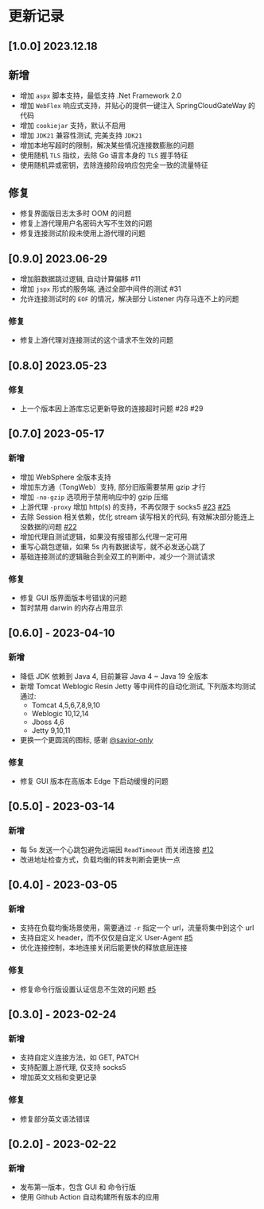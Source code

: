 # 更新记录

## [1.0.0] 2023.12.18

## 新增

- 增加 `aspx` 脚本支持，最低支持 .Net Framework 2.0
- 增加 `WebFlex` 响应式支持，并贴心的提供一键注入 SpringCloudGateWay 的代码
- 增加 `cookiejar` 支持，默认不启用
- 增加 `JDK21` 兼容性测试, 完美支持 `JDK21`
- 增加本地写超时的限制，解决某些情况连接数膨胀的问题
- 使用随机 `TLS` 指纹，去除 Go 语言本身的 `TLS` 握手特征
- 使用随机异或密钥，去除连接阶段响应包完全一致的流量特征

## 修复

- 修复界面版日志太多时 OOM 的问题
- 修复上游代理用户名密码大写不生效的问题
- 修复连接测试阶段未使用上游代理的问题

## [0.9.0] 2023.06-29

- 增加脏数据跳过逻辑, 自动计算偏移 #11
- 增加 `jspx` 形式的服务端, 通过全部中间件的测试 #31
- 允许连接测试时的 `EOF` 的情况，解决部分 Listener 内存马连不上的问题

### 修复

- 修复上游代理对连接测试的这个请求不生效的问题

## [0.8.0] 2023.05-23

### 修复

- 上一个版本因上游库忘记更新导致的连接超时问题 #28 #29

## [0.7.0] 2023-05-17

### 新增

- 增加 WebSphere 全版本支持
- 增加东方通（TongWeb）支持, 部分旧版需要禁用 gzip 才行
- 增加 `-no-gzip` 选项用于禁用响应中的 gzip 压缩
- 上游代理 `-proxy` 增加 http(s) 的支持，不再仅限于
  socks5  [#23](https://github.com/zema1/suo5/issues/23) [#25](https://github.com/zema1/suo5/issues/25)
- 去除 Session 相关依赖，优化 stream 读写相关的代码,
  有效解决部分能连上没数据的问题 [#22](https://github.com/zema1/suo5/issues/22)
- 增加代理自测试逻辑，如果没有报错那么代理一定可用
- 重写心跳包逻辑，如果 5s 内有数据读写，就不必发送心跳了
- 基础连接测试的逻辑融合到全双工的判断中，减少一个测试请求

### 修复

- 修复 GUI 版界面版本号错误的问题
- 暂时禁用 darwin 的内存占用显示

## [0.6.0] - 2023-04-10

### 新增

- 降低 JDK 依赖到 Java 4, 目前兼容 Java 4 ~ Java 19 全版本
- 新增 Tomcat Weblogic Resin Jetty 等中间件的自动化测试, 下列版本均测试通过:
    - Tomcat 4,5,6,7,8,9,10
    - Weblogic 10,12,14
    - Jboss 4,6
    - Jetty 9,10,11
- 更换一个更圆润的图标, 感谢 [@savior-only](https://github.com/savior-only)

### 修复

- 修复 GUI 版本在高版本 Edge 下启动缓慢的问题

## [0.5.0] - 2023-03-14

### 新增

- 每 5s 发送一个心跳包避免远端因 `ReadTimeout` 而关闭连接 [#12](https://github.com/zema1/suo5/issues/12)
- 改进地址检查方式，负载均衡的转发判断会更快一点

## [0.4.0] - 2023-03-05

### 新增

- 支持在负载均衡场景使用，需要通过 `-r` 指定一个 url，流量将集中到这个 url
- 支持自定义 header，而不仅仅是自定义 User-Agent [#5](https://github.com/zema1/suo5/issues/6)
- 优化连接控制，本地连接关闭后能更快的释放底层连接

### 修复

- 修复命令行版设置认证信息不生效的问题  [#5](https://github.com/zema1/suo5/issues/8)

## [0.3.0] - 2023-02-24

### 新增

- 支持自定义连接方法，如 GET, PATCH
- 支持配置上游代理, 仅支持 socks5
- 增加英文文档和变更记录

### 修复

- 修复部分英文语法错误

## [0.2.0] - 2023-02-22

### 新增

- 发布第一版本，包含 GUI 和 命令行版
- 使用 Github Action 自动构建所有版本的应用